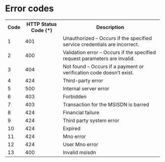 # Error codes

<table>
<tr><th>Code</th><th>HTTP Status Code (*)</th><th>Description</th></tr>
<tr><td>1</td><td>401</td><td>Unauthorized – Occurs if the specified service credentials are incorrect.</td></tr>
<tr><td>2</td><td>400</td><td>Validation error – Occurs if the specified request parameters are invalid.</td></tr>
<tr><td>3</td><td>404</td><td>Not found – Occurs if a payment or verification code doesn’t exist.</td></tr>
<tr><td>4</td><td>424</td><td>Third-party error</td></tr>
<tr><td>5</td><td>500</td><td>Internal server error</td></tr>
<tr><td>6</td><td>403</td><td>Forbidden</td></tr>
<tr><td>7</td><td>403</td><td>Transaction for the MSISDN is barred</td></tr>
<tr><td>8</td><td>424</td><td>Financial failure</td></tr>
<tr><td>9</td><td>424</td><td>Third party system error</td></tr>
<tr><td>10</td><td>424</td><td>Expired</td></tr>
<tr><td>11</td><td>424</td><td>Mno error</td></tr>
<tr><td>12</td><td>424</td><td>User Mno error</td></tr>
<tr><td>13</td><td>400</td><td>Invalid msisdn</td></tr>
</table>
